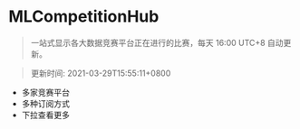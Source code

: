 # MLCompetitionHub

> 一站式显示各大数据竞赛平台正在进行的比赛，每天 16:00 UTC+8 自动更新。
  
> 更新时间: 2021-03-29T15:55:11+0800 

* 多家竞赛平台
* 多种订阅方式
* 下拉查看更多